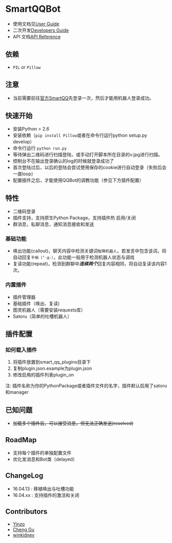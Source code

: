 SmartQQBot
=========

+ 使用文档见[User Guide](resources/UserGuide.md)
+ 二次开发[Developers Guide](resources/DevelopersGuide.md)
+ API 文档[API Reference](resources/API.md)

## 依赖
+ `PIL` or `Pillow`

## 注意
+ 当前需要前往[官方SmartQQ](http://w.qq.com/)先登录一次，然后才能用机器人登录成功。

## 快速开始
+ 安装Python \> 2.6
+ 安装依赖（`pip install Pillow`或者在命令行运行python setup.py develop）
+ 命令行运行 `python run.py`
+ 等待弹出二维码进行扫描登陆，或手动打开脚本所在目录的v.jpg进行扫描。
+ 控制台不在输出登录确认的log的时候就登录成功了
+ 首次登陆过后，以后的登陆会尝试使用保存的cookie进行自动登录（失败后会一直loop）
+ 配置插件之后，才能使用QQBot的调教功能（参见下方插件配置）

## 特性

+ 二维码登录
+ 插件支持，支持原生Python Package，支持插件热 启用/关闭
+ 群消息，私聊消息，通知消息接收和发送

### 基础功能

+ 唤出功能(callout)，聊天内容中检测关键词`智障机器人`，若发言中包含该词，将自动回复`干嘛（‘·д·）`，此功能一般用于检测机器人状态与调戏
+ 复读功能(repeat)，检测到群聊中***连续两个***回复内容相同，将自动复读该内容1次。

### 内置插件
+ 插件管理器
+ 基础插件（唤出、复读)
+ 图灵机器人（需要安装requests库）
+ Satoru（简单的吐槽机器人）

## 插件配置
### 如何载入插件

1. 将插件放置到smart\_qq\_plugins目录下
2. 复制plugin.json.example为plugin.json
3. 修改启用的插件列表plugin_on

注: 插件名称为你的PythonPackage或者插件文件的名字，插件默认启用了satoru和manager

## 已知问题
+ <s>加载多个插件后，可以接受消息，但无法正确发送(resolved)</s>

## RoadMap

+ 支持每个插件的单独配置文件
+ 优化发消息和Bot类（delayed）

## ChangeLog

+ 16.04.13 : 移植唤出与吐槽功能
+ 16.04.xx : 支持插件的激活和关闭

## Contributors
+ [Yinzo](https://github.com/Yinzo)
+ [Cheng Gu](https://github.com/gucheen)
+ [winkidney](https://github.com/winkidney)


